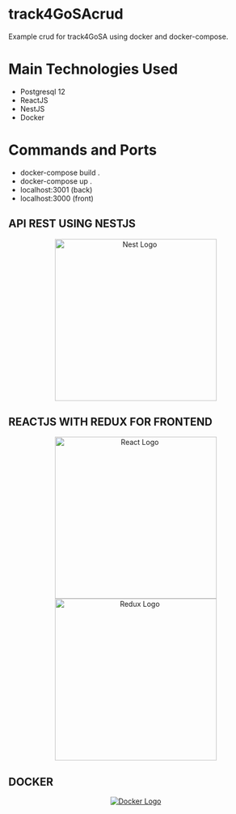 # track4GoSAcrud
Example crud for track4GoSA using docker and docker-compose.
# Main Technologies Used
- Postgresql 12
- ReactJS
- NestJS
- Docker
# Commands and Ports
- docker-compose build .
- docker-compose up .
- localhost:3001 (back)
- localhost:3000 (front)
## API REST USING NESTJS
<p align="center">
  <a href="http://nestjs.com/" target="blank"><img src="https://nestjs.com/img/logo_text.svg" width="320" alt="Nest Logo" /></a>
</p>

## REACTJS WITH REDUX FOR FRONTEND

<p align="center">
  <a href="http://nestjs.com/" target="blank"><img src="https://upload.wikimedia.org/wikipedia/commons/thumb/4/47/React.svg/1200px-React.svg.png" width="320" alt="React Logo" /></a>
 <a href="http://nestjs.com/" target="blank"><img src="https://upload.wikimedia.org/wikipedia/commons/4/49/Redux.png" width="320" alt="Redux Logo" /></a>
</p>

## DOCKER

<p align="center">
  <a href="http://nestjs.com/" target="blank"><img src="http://1000marcas.net/wp-content/uploads/2020/02/Logo-Docker.png" alt="Docker Logo" /></a>
</p>
